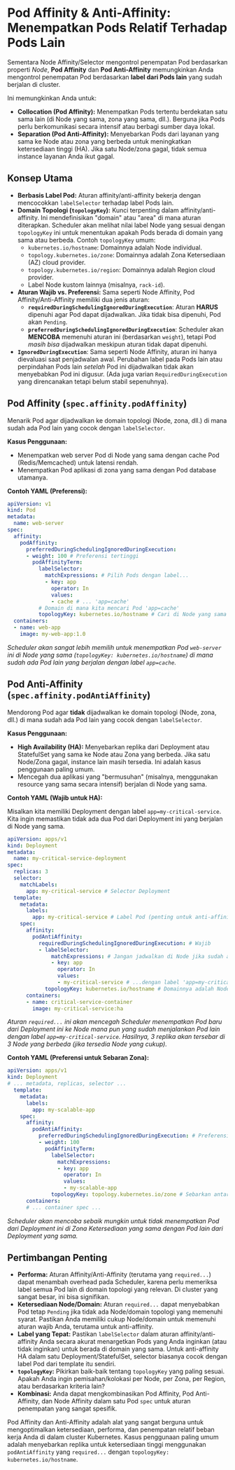 # Pod Affinity & Anti-Affinity: Menempatkan Pods Relatif Terhadap Pods Lain

Sementara Node Affinity/Selector mengontrol penempatan Pod berdasarkan properti *Node*, **Pod Affinity** dan **Pod Anti-Affinity** memungkinkan Anda mengontrol penempatan Pod berdasarkan **label dari Pods lain** yang sudah berjalan di cluster.

Ini memungkinkan Anda untuk:

*   **Collocation (Pod Affinity):** Menempatkan Pods tertentu berdekatan satu sama lain (di Node yang sama, zona yang sama, dll.). Berguna jika Pods perlu berkomunikasi secara intensif atau berbagi sumber daya lokal.
*   **Separation (Pod Anti-Affinity):** Menyebarkan Pods dari layanan yang sama ke Node atau zona yang berbeda untuk meningkatkan ketersediaan tinggi (HA). Jika satu Node/zona gagal, tidak semua instance layanan Anda ikut gagal.

## Konsep Utama

*   **Berbasis Label Pod:** Aturan affinity/anti-affinity bekerja dengan mencocokkan `labelSelector` terhadap label Pods lain.
*   **Domain Topologi (`topologyKey`):** Kunci terpenting dalam affinity/anti-affinity. Ini mendefinisikan "domain" atau "area" di mana aturan diterapkan. Scheduler akan melihat nilai label Node yang sesuai dengan `topologyKey` ini untuk menentukan apakah Pods berada di domain yang sama atau berbeda. Contoh `topologyKey` umum:
    *   `kubernetes.io/hostname`: Domainnya adalah Node individual.
    *   `topology.kubernetes.io/zone`: Domainnya adalah Zona Ketersediaan (AZ) cloud provider.
    *   `topology.kubernetes.io/region`: Domainnya adalah Region cloud provider.
    *   Label Node kustom lainnya (misalnya, `rack-id`).
*   **Aturan Wajib vs. Preferensi:** Sama seperti Node Affinity, Pod Affinity/Anti-Affinity memiliki dua jenis aturan:
    *   **`requiredDuringSchedulingIgnoredDuringExecution`**: Aturan **HARUS** dipenuhi agar Pod dapat dijadwalkan. Jika tidak bisa dipenuhi, Pod akan `Pending`.
    *   **`preferredDuringSchedulingIgnoredDuringExecution`**: Scheduler akan **MENCOBA** memenuhi aturan ini (berdasarkan `weight`), tetapi Pod *masih bisa* dijadwalkan meskipun aturan tidak dapat dipenuhi.
*   **`IgnoredDuringExecution`**: Sama seperti Node Affinity, aturan ini hanya dievaluasi saat penjadwalan awal. Perubahan label pada Pods lain atau perpindahan Pods lain *setelah* Pod ini dijadwalkan tidak akan menyebabkan Pod ini digusur. (Ada juga varian `RequiredDuringExecution` yang direncanakan tetapi belum stabil sepenuhnya).

## Pod Affinity (`spec.affinity.podAffinity`)

Menarik Pod agar dijadwalkan ke domain topologi (Node, zona, dll.) di mana sudah ada Pod lain yang cocok dengan `labelSelector`.

**Kasus Penggunaan:**

*   Menempatkan web server Pod di Node yang sama dengan cache Pod (Redis/Memcached) untuk latensi rendah.
*   Menempatkan Pod aplikasi di zona yang sama dengan Pod database utamanya.

**Contoh YAML (Preferensi):**

```yaml
apiVersion: v1
kind: Pod
metadata:
  name: web-server
spec:
  affinity:
    podAffinity:
      preferredDuringSchedulingIgnoredDuringExecution:
      - weight: 100 # Preferensi tertinggi
        podAffinityTerm:
          labelSelector:
            matchExpressions: # Pilih Pods dengan label...
            - key: app
              operator: In
              values:
              - cache # ... 'app=cache'
          # Domain di mana kita mencari Pod 'app=cache'
          topologyKey: kubernetes.io/hostname # Cari di Node yang sama
  containers:
  - name: web-app
    image: my-web-app:1.0
```
*Scheduler akan sangat lebih memilih untuk menempatkan Pod `web-server` ini di Node yang sama (`topologyKey: kubernetes.io/hostname`) di mana sudah ada Pod lain yang berjalan dengan label `app=cache`.*

## Pod Anti-Affinity (`spec.affinity.podAntiAffinity`)

Mendorong Pod agar **tidak** dijadwalkan ke domain topologi (Node, zona, dll.) di mana sudah ada Pod lain yang cocok dengan `labelSelector`.

**Kasus Penggunaan:**

*   **High Availability (HA):** Menyebarkan replika dari Deployment atau StatefulSet yang sama ke Node atau Zona yang berbeda. Jika satu Node/Zona gagal, instance lain masih tersedia. Ini adalah kasus penggunaan paling umum.
*   Mencegah dua aplikasi yang "bermusuhan" (misalnya, menggunakan resource yang sama secara intensif) berjalan di Node yang sama.

**Contoh YAML (Wajib untuk HA):**

Misalkan kita memiliki Deployment dengan label `app=my-critical-service`. Kita ingin memastikan tidak ada dua Pod dari Deployment ini yang berjalan di Node yang sama.

```yaml
apiVersion: apps/v1
kind: Deployment
metadata:
  name: my-critical-service-deployment
spec:
  replicas: 3
  selector:
    matchLabels:
      app: my-critical-service # Selector Deployment
  template:
    metadata:
      labels:
        app: my-critical-service # Label Pod (penting untuk anti-affinity)
    spec:
      affinity:
        podAntiAffinity:
          requiredDuringSchedulingIgnoredDuringExecution: # Wajib
          - labelSelector:
              matchExpressions: # Jangan jadwalkan di Node jika sudah ada Pod...
              - key: app
                operator: In
                values:
                - my-critical-service # ...dengan label 'app=my-critical-service' (yaitu Pod dari deployment ini sendiri)
            topologyKey: kubernetes.io/hostname # Domainnya adalah Node individual
      containers:
      - name: critical-service-container
        image: my-critical-service:ha
```
*Aturan `required...` ini akan mencegah Scheduler menempatkan Pod baru dari Deployment ini ke Node mana pun yang sudah menjalankan Pod lain dengan label `app=my-critical-service`. Hasilnya, 3 replika akan tersebar di 3 Node yang berbeda (jika tersedia Node yang cukup).*

**Contoh YAML (Preferensi untuk Sebaran Zona):**

```yaml
apiVersion: apps/v1
kind: Deployment
# ... metadata, replicas, selector ...
  template:
    metadata:
      labels:
        app: my-scalable-app
    spec:
      affinity:
        podAntiAffinity:
          preferredDuringSchedulingIgnoredDuringExecution: # Preferensi
          - weight: 100
            podAffinityTerm:
              labelSelector:
                matchExpressions:
                - key: app
                  operator: In
                  values:
                  - my-scalable-app
              topologyKey: topology.kubernetes.io/zone # Sebarkan antar Zona
      containers:
      # ... container spec ...
```
*Scheduler akan mencoba sebaik mungkin untuk tidak menempatkan Pod dari Deployment ini di Zona Ketersediaan yang sama dengan Pod lain dari Deployment yang sama.*

## Pertimbangan Penting

*   **Performa:** Aturan Affinity/Anti-Affinity (terutama yang `required...`) dapat menambah overhead pada Scheduler, karena perlu memeriksa label semua Pod lain di domain topologi yang relevan. Di cluster yang sangat besar, ini bisa signifikan.
*   **Ketersediaan Node/Domain:** Aturan `required...` dapat menyebabkan Pod tetap `Pending` jika tidak ada Node/domain topologi yang memenuhi syarat. Pastikan Anda memiliki cukup Node/domain untuk memenuhi aturan wajib Anda, terutama untuk anti-affinity.
*   **Label yang Tepat:** Pastikan `labelSelector` dalam aturan affinity/anti-affinity Anda secara akurat menargetkan Pods yang Anda inginkan (atau tidak inginkan) untuk berada di domain yang sama. Untuk anti-affinity HA dalam satu Deployment/StatefulSet, selector biasanya cocok dengan label Pod dari template itu sendiri.
*   **`topologyKey`:** Pikirkan baik-baik tentang `topologyKey` yang paling sesuai. Apakah Anda ingin pemisahan/kolokasi per Node, per Zona, per Region, atau berdasarkan kriteria lain?
*   **Kombinasi:** Anda dapat mengkombinasikan Pod Affinity, Pod Anti-Affinity, dan Node Affinity dalam satu Pod `spec` untuk aturan penempatan yang sangat spesifik.

Pod Affinity dan Anti-Affinity adalah alat yang sangat berguna untuk mengoptimalkan ketersediaan, performa, dan penempatan relatif beban kerja Anda di dalam cluster Kubernetes. Kasus penggunaan paling umum adalah menyebarkan replika untuk ketersediaan tinggi menggunakan `podAntiAffinity` yang `required...` dengan `topologyKey: kubernetes.io/hostname`.
